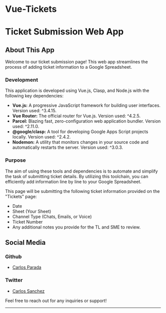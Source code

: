 # Vue-Tickets
# Ticket Submission Web App

## About This App

Welcome to our ticket submission page! This web app streamlines the process of adding ticket information to a Google Spreadsheet.

### Development

This application is developed using Vue.js, Clasp, and Node.js with the following key dependencies:

- **Vue.js:** A progressive JavaScript framework for building user interfaces. Version used: ^3.4.15.
- **Vue Router:** The official router for Vue.js. Version used: ^4.2.5.
- **Parcel:** Blazing fast, zero-configuration web application bundler. Version used: ^2.11.0.
- **@google/clasp:** A tool for developing Google Apps Script projects locally. Version used: ^2.4.2.
- **Nodemon:** A utility that monitors changes in your source code and automatically restarts the server. Version used: ^3.0.3.

### Purpose

The aim of using these tools and dependencies is to automate and simplify the task of submitting ticket details. By utilizing this toolchain, you can efficiently add information line by line to your Google Spreadsheet.

This page will be submitting the following ticket information provided on the "Tickets" page:

- Date
- Sheet (Your Sheet)
- Channel Type (Chats, Emails, or Voice)
- Ticket Number
- Any additional notes you provide for the TL and SME to review.

## Social Media

### Github
- [Carlos Parada](https://github.com/ByteDevMaven)

### Twitter
- [Carlos Sanchez](https://x.com/Carlos50059841?t=1h7kGJw-cQdRmO0Ya-mYLA&s=09)

Feel free to reach out for any inquiries or support!

---

